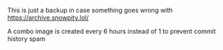 This is just a backup in case something goes wrong with https://archive.snowpity.lol/

A combo image is created every 6 hours instead of 1 to prevent commit history spam
